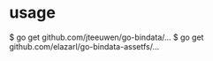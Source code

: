 

# usage


$ go get github.com/jteeuwen/go-bindata/...
$ go get github.com/elazarl/go-bindata-assetfs/...
